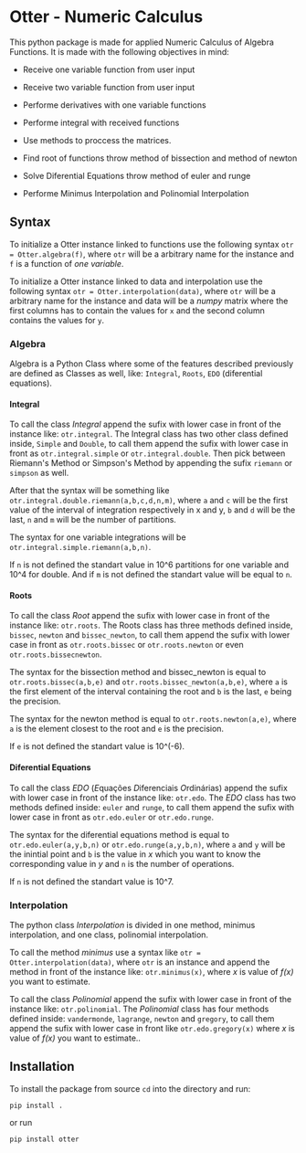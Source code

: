 # Otter - Numeric Calculus

This python package is made for applied Numeric Calculus of Algebra Functions. It is made with the following objectives in mind:

* Receive one variable function from user input
  
* Receive two variable function from user input

* Performe derivatives with one variable functions

* Performe integral with received functions

* Use methods to proccess the matrices.

* Find root of functions throw method of bissection and method of newton

* Solve Diferential Equations throw method of euler and runge

* Performe Minimus Interpolation and Polinomial Interpolation

## Syntax

To initialize a Otter instance linked to functions use the following syntax `otr = Otter.algebra(f)`, where `otr` will be a arbitrary name for the instance and `f` is a function of *one variable*.

To initialize a Otter instance linked to data and interpolation use the following syntax `otr = Otter.interpolation(data)`, where `otr` will be a arbitrary name for the instance and data will be a *numpy* matrix where the first columns has to contain the values for `x` and the second column contains the values for `y`.

### Algebra

Algebra is a Python Class where some of the features described previously are defined as Classes as well, like: `Integral`, `Roots`, `EDO` (diferential equations).

#### Integral

To call the class *Integral* append the sufix with lower case in front of the instance like: `otr.integral`. The Integral class has two other class defined inside, `Simple` and `Double`, to call them append the sufix with lower case in front as `otr.integral.simple` or `otr.integral.double`. Then pick between Riemann's Method or Simpson's Method by appending the sufix `riemann` or `simpson` as well.

After that the syntax will be something like `otr.integral.double.riemann(a,b,c,d,n,m)`, where `a` and `c` will be the first value of the interval of integration respectively in x and y, `b` and `d` will be the last, `n` and `m` will be the number of partitions.

The syntax for one variable integrations will be `otr.integral.simple.riemann(a,b,n)`.

If `n` is not defined the standart value in 10^6 partitions for one variable and 10^4 for double. And if `m` is not defined the standart value will be equal to `n`.

#### Roots

To call the class *Root* append the sufix with lower case in front of the instance like: `otr.roots`. The Roots class has three methods defined inside, `bissec`, `newton` and `bissec_newton`, to call them append the sufix with lower case in front as `otr.roots.bissec` or `otr.roots.newton` or even `otr.roots.bissecnewton`.

The syntax for the bissection method and bissec_newton is equal to `otr.roots.bissec(a,b,e)` and `otr.roots.bissec_newton(a,b,e)`, where `a` is the first element of the interval containing the root and `b` is the last, `e` being the precision.

The syntax for the newton method is equal to `otr.roots.newton(a,e)`, where `a` is the element closest to the root and `e` is the precision.

If `e` is not defined the standart value is 10^(-6).

#### Diferential Equations

To call the class *EDO* (*E*quações *D*iferenciais *O*rdinárias) append the sufix with lower case in front of the instance like: `otr.edo`. The *EDO* class has two methods defined inside: `euler` and `runge`, to call them append the sufix with lower case in front as `otr.edo.euler` or `otr.edo.runge`.

The syntax for the diferential equations method is equal to `otr.edo.euler(a,y,b,n)` or `otr.edo.runge(a,y,b,n)`, where `a` and `y` will be the inintial point  and `b` is the value in *x* which you want to know the corresponding value in *y* and `n` is the number of operations.

If `n` is not defined the standart value is 10^7.

### Interpolation

The python class *Interpolation* is divided in one method, minimus interpolation, and one class, polinomial interpolation.

To call the method *minimus* use a syntax like `otr = Otter.interpolation(data)`, where `otr` is an instance and append the method in front of the instance like: `otr.minimus(x)`, where *x* is value of *f(x)* you want to estimate.

To call the class *Polinomial* append the sufix with lower case in front of the instance like: `otr.polinomial`. The *Polinomial* class has four methods defined inside: `vandermonde`, `lagrange`, `newton` and `gregory`, to call them append the sufix with lower case in front like `otr.edo.gregory(x)` where *x* is value of *f(x)* you want to estimate..

## Installation

To install the package from source `cd` into the directory and run:

`pip install .`

or run

`pip install otter`
